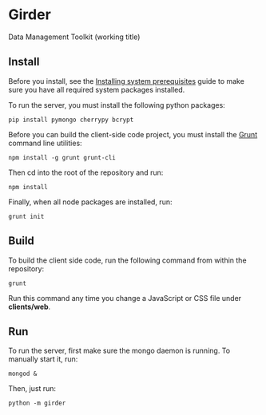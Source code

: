 Girder
======

Data Management Toolkit (working title)

## Install

Before you install, see the [Installing system prerequisites](docs/manual/system_install.md)
guide to make sure you have all required system packages installed.

To run the server, you must install the following python packages:

    pip install pymongo cherrypy bcrypt

Before you can build the client-side code project, you must install the [Grunt](http://gruntjs.com)
command line utilities:

    npm install -g grunt grunt-cli

Then cd into the root of the repository and run:

    npm install

Finally, when all node packages are installed, run:

    grunt init

## Build

To build the client side code, run the following command from within the repository:

    grunt

Run this command any time you change a JavaScript or CSS file under __clients/web__.

## Run

To run the server, first make sure the mongo daemon is running. To manually start it, run:

    mongod &

Then, just run:

    python -m girder


